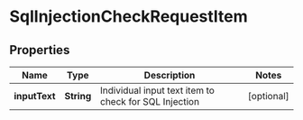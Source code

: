 
# SqlInjectionCheckRequestItem

## Properties
Name | Type | Description | Notes
------------ | ------------- | ------------- | -------------
**inputText** | **String** | Individual input text item to check for SQL Injection |  [optional]



